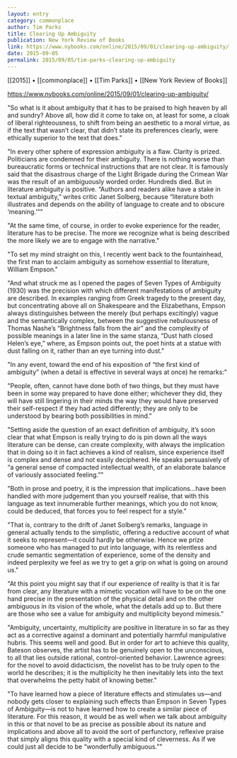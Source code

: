```yaml
---
layout: entry
category: commonplace
author: Tim Parks
title: Clearing Up Ambiguity
publication: New York Review of Books
link: https://www.nybooks.com/online/2015/09/01/clearing-up-ambiguity/
date: 2015-09-05
permalink: 2015/09/05/tim-parks-clearing-up-ambiguity
---
```


[[2015]] • [[commonplace]] • [[Tim Parks]] • [[New York Review of Books]]

https://www.nybooks.com/online/2015/09/01/clearing-up-ambiguity/

"So what is it about ambiguity that it has to be praised to high heaven by all and sundry? Above all, how did it come to take on, at least for some, a cloak of liberal righteousness, to shift from being an aesthetic to a moral virtue, as if the text that wasn’t clear, that didn’t state its preferences clearly, were ethically superior to the text that does."

 "In every other sphere of expression ambiguity is a flaw. Clarity is prized. Politicians are condemned for their ambiguity. There is nothing worse than bureaucratic forms or technical instructions that are not clear. It is famously said that the disastrous charge of the Light Brigade during the Crimean War was the result of an ambiguously worded order. Hundreds died. But in literature ambiguity is positive. “Authors and readers alike have a stake in textual ambiguity,” writes critic Janet Solberg, because “literature both illustrates and depends on the ability of language to create and to obscure ‘meaning.’”"

"At the same time, of course, in order to evoke experience for the reader, literature has to be precise. The more we recognize what is being described the more likely we are to engage with the narrative."

"To set my mind straight on this, I recently went back to the fountainhead, the first man to acclaim ambiguity as somehow essential to literature, William Empson."

"And what struck me as I opened the pages of Seven Types of Ambiguity (1930) was the precision with which different manifestations of ambiguity are described. In examples ranging from Greek tragedy to the present day, but concentrating above all on Shakespeare and the Elizabethans, Empson always distinguishes between the merely (but perhaps excitingly) vague and the semantically complex, between the suggestive nebulousness of Thomas Nashe’s “Brightness falls from the air” and the complexity of possible meanings in a later line in the same stanza, “Dust hath closed Helen’s eye,” where, as Empson points out, the poet hints at a statue with dust falling on it, rather than an eye turning into dust."

"In any event, toward the end of his exposition of “the first kind of ambiguity” (when a detail is effective in several ways at once) he remarks:"

"People, often, cannot have done both of two things, but they must have been in some way prepared to have done either; whichever they did, they will have still lingering in their minds the way they would have preserved their self-respect if they had acted differently; they are only to be understood by bearing both possibilities in mind."
 
"Setting aside the question of an exact definition of ambiguity, it’s soon clear that what Empson is really trying to do is pin down all the ways literature can be dense, can create complexity, with always the implication that in doing so it in fact achieves a kind of realism, since experience itself is complex and dense and not easily deciphered. He speaks persuasively of “a general sense of compacted intellectual wealth, of an elaborate balance of variously associated feeling.”"

"Both in prose and poetry, it is the impression that implications…have been handled with more judgement than you yourself realise, that with this language as text innumerable further meanings, which you do not know, could be deduced, that forces you to feel respect for a style."

"That is, contrary to the drift of Janet Solberg’s remarks, language in general actually tends to the simplistic, offering a reductive account of what it seeks to represent—it could hardly be otherwise. Hence we prize someone who has managed to put into language, with its relentless and crude semantic segmentation of experience, some of the density and indeed perplexity we feel as we try to get a grip on what is going on around us."

"At this point you might say that if our experience of reality is that it is far from clear, any literature with a mimetic vocation will have to be on the one hand precise in the presentation of the physical detail and on the other ambiguous in its vision of the whole, what the details add up to. But there are those who see a value for ambiguity and multiplicity beyond mimesis."

"Ambiguity, uncertainty, multiplicity are positive in literature in so far as they act as a corrective against a dominant and potentially harmful manipulative hubris. This seems well and good. But in order for art to achieve this quality, Bateson observes, the artist has to be genuinely open to the unconscious, to all that lies outside rational, control-oriented behavior. Lawrence agrees: for the novel to avoid didacticism, the novelist has to be truly open to the world he describes; it is the multiplicity he then inevitably lets into the text that overwhelms the petty habit of knowing better."

"To have learned how a piece of literature effects and stimulates us—and nobody gets closer to explaining such effects than Empson in Seven Types of Ambiguity—is not to have learned how to create a similar piece of literature. For this reason, it would be as well when we talk about ambiguity in this or that novel to be as precise as possible about its nature and implications and above all to avoid the sort of perfunctory, reflexive praise that simply aligns this quality with a special kind of cleverness. As if we could just all decide to be “wonderfully ambiguous.”"